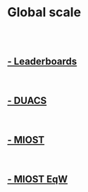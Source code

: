 # Global scale

<br>
 

<br>

## [- Leaderboards](eval_glob_leaderboards.md)

<br>

##  [- DUACS](eval_glob_duacs.md)

<br>

## [- MIOST](eval_glob_miost.md) 

<br>

## [- MIOST EqW](eval_glob_miosteqw.md)

<br>
 